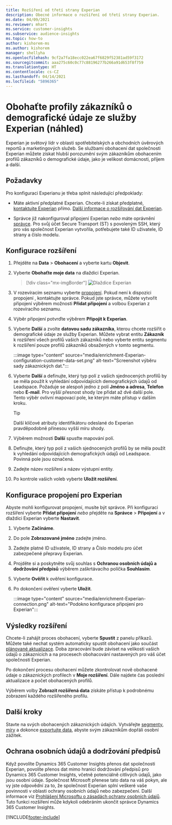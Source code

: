 ```yaml
---
title: Rozšíření od třetí strany Experian
description: Obecné informace o rozšíření od třetí strany Experian.
ms.date: 04/09/2021
ms.reviewer: mhart
ms.service: customer-insights
ms.subservice: audience-insights
ms.topic: how-to
author: kishorem-ms
ms.author: kishorem
manager: shellyha
ms.openlocfilehash: 9cf2a7fa18ecc022ea67f6829f52381ad59f3172
ms.sourcegitcommit: aaa275c60c0c77c88196277b266a91d653f8f759
ms.translationtype: HT
ms.contentlocale: cs-CZ
ms.lasthandoff: 04/14/2021
ms.locfileid: "5896365"
---
```

# <a name="enrich-customer-profiles-with-demographics-from-experian-preview"></a>Obohaťte profily zákazníků o demografické údaje ze služby Experian (náhled)

Experian je světový lídr v oblasti spotřebitelských a obchodních úvěrových reportů a marketingových služeb. Se službami obohacení dat společnosti Experian můžete získat hlubší porozumění svým zákazníkům obohacením profilů zákazníků o demografické údaje, jako je velikost domácnosti, příjem a další.

## <a name="prerequisites"></a>Požadavky

Pro konfiguraci Experianu je třeba splnit následující předpoklady:

- Máte aktivní předplatné Experian. Chcete-li získat předplatné, [kontaktujte Experian](https://www.experian.com/marketing-services/contact) přímo. [Další informace o rozšiřování dat Experian](https://www.experian.com/marketing-services/microsoft?cmpid=ems_web_mci_cdppage).

- Správce již nakonfiguroval připojení Experian *nebo* máte oprávnění [správce](permissions.md#administrator). Pro svůj účet Secure Transport (ST) s povoleným SSH, který pro vás společnost Experian vytvořila, potřebujete také ID uživatele, ID strany a číslo modelu.

## <a name="configure-the-enrichment"></a>Konfigurace rozšíření

1. Přejděte na **Data** > **Obohacení** a vyberte kartu **Objevit**.

1. Vyberte **Obohaťte moje data** na dlaždici Experian.

   > [!div class="mx-imgBorder"]
   > ![Dlaždice Experian](media/experian-tile.png "Dlaždice Experian")
   > 

1. V rozevíracím seznamu vyberte [propojení](connections.md). Pokud není k dispozici propojení , kontaktujte správce. Pokud jste správce, můžete vytvořit připojení výběrem možnosti **Přidat připojení** a volbou Experian z rozevíracího seznamu. 

1. Výběr připojení potvrďte výběrem **Připojit k Experian**.

1.  Vyberte **Další** a zvolte **datovou sadu zákazníka**, kterou chcete rozšířit o demografické údaje ze služby Experian. Můžete vybrat entitu **Zákazník** k rozšíření všech profilů vašich zákazníků nebo vyberte entitu segmentu k rozšíření pouze profilů zákazníků obsažených v tomto segmentu.

    :::image type="content" source="media/enrichment-Experian-configuration-customer-data-set.png" alt-text="Screenshot výběru sady zákaznických dat.":::

1. Vyberte **Další** a definujte, který typ polí z vašich sjednocených profilů by se měla použít k vyhledání odpovídajících demografických údajů od Leadspace. Požaduje se alespoň jedno z polí **Jméno a adresa**, **Telefon** nebo **E-mail**. Pro vyšší přesnost shody lze přidat až dvě další pole. Tento výběr ovlivní mapovací pole, ke kterým máte přístup v dalším kroku.

    > [!TIP]
    > Další klíčové atributy identifikátoru odeslané do Experian pravděpodobně přinesou vyšší míru shody.

1. Výběrem možnosti **Další** spusťte mapování polí.

1. Definujte, který typ polí z vašich sjednocených profilů by se měla použít k vyhledání odpovídajících demografických údajů od Leadspace. Povinná pole jsou označená.

1. Zadejte název rozšíření a název výstupní entity.

1. Po kontrole vašich voleb vyberte **Uložit rozšíření**.

## <a name="configure-the-connection-for-experian"></a>Konfigurace propojení pro Experian 

Abyste mohli konfigurovat propojení, musíte být správce. Při konfiguraci rozšíření vyberte **Přidat připojení** *nebo* přejděte na **Správce** > **Připojení** a v dlaždici Experian vyberte **Nastavit**.

1. Vyberte **Začínáme**.

1. Do pole **Zobrazované jméno** zadejte jméno.

1. Zadejte platné ID uživatele, ID strany a Číslo modelu pro účet zabezpečené přepravy Experian.

1. Projděte si a poskytněte svůj souhlas s **Ochranou osobních údajů a dodržování předpisů** výběrem zaškrtávacího políčka **Souhlasím**.

1. Vyberte **Ověřit** k ověření konfigurace.

1. Po dokončení ověření vyberte **Uložit**.
   
   :::image type="content" source="media/enrichment-Experian-connection.png" alt-text="Podokno konfigurace připojení pro Experian":::

## <a name="enrichment-results"></a>Výsledky rozšíření

Chcete-li zahájit proces obohacení, vyberte **Spustit** z panelu příkazů. Můžete také nechat systém automaticky spustit obohacení jako součást [plánované aktualizace](system.md#schedule-tab). Doba zpracování bude záviset na velikosti vašich údajů o zákaznících a na procesech obohacování nastavených pro váš účet společností Experian.

Po dokončení procesu obohacení můžete zkontrolovat nově obohacené údaje o zákaznických profilech v **Moje rozšíření**. Dále najdete čas poslední aktualizace a počet obohacených profilů.

Výběrem volby **Zobrazit rozšířená data** získáte přístup k podrobnému zobrazení každého rozšířeného profilu.

## <a name="next-steps"></a>Další kroky

Stavte na svých obohacených zákaznických údajích. Vytvářejte [segmenty](segments.md), [míry](measures.md) a dokonce [exportujte data](export-destinations.md), abyste svým zákazníkům dopřáli osobní zážitek.

## <a name="data-privacy-and-compliance"></a>Ochrana osobních údajů a dodržování předpisů

Když povolíte Dynamics 365 Customer Insights přenos dat společnosti Experian, povolíte přenos dat mimo hranici dodržování předpisů pro Dynamics 365 Customer Insights, včetně potenciálně citlivých údajů, jako jsou osobní údaje. Společnost Microsoft přenese tato data na váš pokyn, ale vy jste odpovědní za to, že společnost Experian splní veškeré vaše povinnosti v oblasti ochrany osobních údajů nebo zabezpečení. Další informace viz [Prohlášení Microsoftu o zásadách ochrany osobních údajů](https://go.microsoft.com/fwlink/?linkid=396732).
Tuto funkci rozšíření může kdykoli odebráním ukončit správce Dynamics 365 Customer Insights.


[!INCLUDE[footer-include](../includes/footer-banner.md)]
